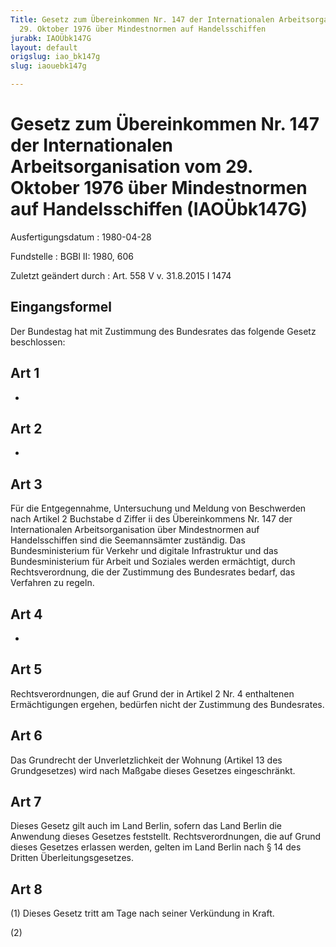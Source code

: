 ```yaml
---
Title: Gesetz zum Übereinkommen Nr. 147 der Internationalen Arbeitsorganisation vom
  29. Oktober 1976 über Mindestnormen auf Handelsschiffen
jurabk: IAOÜbk147G
layout: default
origslug: iao_bk147g
slug: iaouebk147g

---
```


# Gesetz zum Übereinkommen Nr. 147 der Internationalen Arbeitsorganisation vom 29. Oktober 1976 über Mindestnormen auf Handelsschiffen (IAOÜbk147G)

Ausfertigungsdatum
:   1980-04-28

Fundstelle
:   BGBl II: 1980, 606

Zuletzt geändert durch
:   Art. 558 V v. 31.8.2015 I 1474


## Eingangsformel

Der Bundestag hat mit Zustimmung des Bundesrates das folgende Gesetz beschlossen:


## Art 1

-


## Art 2

-


## Art 3

Für die Entgegennahme, Untersuchung und Meldung von Beschwerden nach Artikel 2 Buchstabe d Ziffer ii des Übereinkommens Nr. 147 der Internationalen Arbeitsorganisation über Mindestnormen auf Handelsschiffen sind die Seemannsämter zuständig. Das Bundesministerium für Verkehr und digitale Infrastruktur und das Bundesministerium für Arbeit und Soziales werden ermächtigt, durch Rechtsverordnung, die der Zustimmung des Bundesrates bedarf, das Verfahren zu regeln.


## Art 4

-


## Art 5

Rechtsverordnungen, die auf Grund der in Artikel 2 Nr. 4 enthaltenen Ermächtigungen ergehen, bedürfen nicht der Zustimmung des Bundesrates.


## Art 6

Das Grundrecht der Unverletzlichkeit der Wohnung (Artikel 13 des Grundgesetzes) wird nach Maßgabe dieses Gesetzes eingeschränkt.


## Art 7

Dieses Gesetz gilt auch im Land Berlin, sofern das Land Berlin die Anwendung dieses Gesetzes feststellt. Rechtsverordnungen, die auf Grund dieses Gesetzes erlassen werden, gelten im Land Berlin nach § 14 des Dritten Überleitungsgesetzes.


## Art 8

(1) Dieses Gesetz tritt am Tage nach seiner Verkündung in Kraft.

(2)

